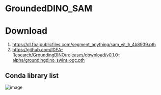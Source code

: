 # GroundedDINO_SAM

# Download
1. https://dl.fbaipublicfiles.com/segment_anything/sam_vit_h_4b8939.pth
2. https://github.com/IDEA-Research/GroundingDINO/releases/download/v0.1.0-alpha/groundingdino_swint_ogc.pth 

## Conda library list
![image](https://github.com/user-attachments/assets/ad94b5cf-9f83-4960-8226-d8d076ba6c99)

